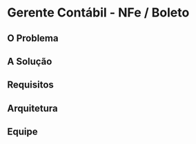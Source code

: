 # Gerente Contábil - NFe / Boleto

## O Problema

## A Solução

## Requisitos

## Arquitetura

## Equipe